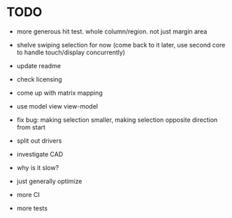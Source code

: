 # TODO

- more generous hit test.  whole column/region.  not just margin area
- shelve swiping selection for now (come back to it later, use second core to handle touch/display concurrently)
- update readme
- check licensing
- come up with matrix mapping

- use model view view-model
- fix bug: making selection smaller, making selection opposite direction from start
- split out drivers
- investigate CAD
- why is it slow?
- just generally optimize
- more CI
- more tests
